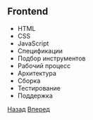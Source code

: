 ## Frontend
* HTML 
* CSS
* JavaScript
* Спецификации
* Подбор инструментов
* Рабочий процесс
* Архитектура
* Сборка
* Тестирование
* Поддержка

[Назад](README-3.md) [Вперед](README-5.md)